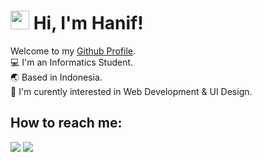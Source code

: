 # <img src="https://raw.githubusercontent.com/MartinHeinz/MartinHeinz/master/wave.gif" width="30px"> Hi, I'm Hanif!
Welcome to my [Github Profile](https://github.com/denshanif). <br>
💻 I'm an Informatics Student. <br>
🌏 Based in Indonesia. <br>
📖 I'm curently interested in Web Development & UI Design. <br>

## How to reach me:
[![](http://img.shields.io/badge/-LinkedIn-lightgrey?logo=linkedin&style=flat&logoColor=white&color=0077B5)](https://www.linkedin.com/in/hanif-al-fathoni/)
[![](http://img.shields.io/badge/-mail-lightgrey?logo=gmail&style=flat&logoColor=white&color=D14836)](mailto:alfatoni922@gmail.com)

